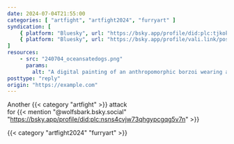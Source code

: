 ```yaml
---
date: 2024-07-04T21:55:00
categories: [ "artfight", "artfight2024", "furryart" ]
syndication: [
    { platform: "Bluesky", url: "https://bsky.app/profile/did:plc:tjkokzqdnfzzlaxdjjzzzi5b/post/3kwig2adszs2c", hidden: true },
    { platform: "Bluesky", url: "https://bsky.app/profile/vali.link/post/3kwig2adszs2c" }
]
resources:
    - src: "240704_oceansatedogs.png"
      params:
        alt: "A digital painting of an anthropomorphic borzoi wearing a red Hawaii shirt with flowers on it. They wear thin white glasses which are being pulled down the snoot by their left hand. The other hand is resting on the left elbow bend creating an angular shape. The head is tilting downwards while the yellow eyes are focussing on the viewer. One eyebrow is raised which creates a kind of concerned or questioning expression."
posttype: "reply"
origin: "https://example.com"
---
```

Another {{< category "artfight" >}} attack<br>
for {{< mention "@wolfsbark.bsky.social" "https://bsky.app/profile/did:plc:nsns4cvjw73qhgypcgqg5v7n" >}}

{{< category "artfight2024" "furryart" >}}
